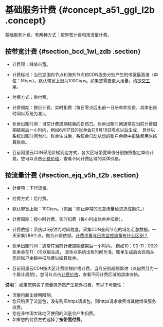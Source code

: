 # 基础服务计费 {#concept_a51_ggl_l2b .concept}

基础服务计费，有两种方式：按带宽计费和按流量计费。

## 按带宽计费 {#section_bcd_1wl_zdb .section}

-   计费项：峰值带宽。
-   计费标准：当日您国内节点和海外节点的CDN服务分别产生的带宽最高值（单位：Mbps）。默认带宽上限为100Gbps。如果您需要更大用量，请[提交工单](https://workorder.console.aliyun.com/console.htm?lang=&accounttraceid=5daaecdf-57c3-4355-9f19-b01c29d6a471#/ticket/list/)。
-   付费方式：后付费。
-   计费周期：按日计费，实时扣费（每日零点后出前一日账单并扣费，具体出账时间以系统为准）。
-   账单出账时间：当前计费周期结束的自然日。账单出账时间通常在当前计费周期结束后一小时内，例如6月17日的账单会在6月18日零点以后生成， 具体以系统出账时间为准。账单生成后，系统会自动从您的账户余额中扣除费用以结算账单。

-   目前阿里云CDN采用阶梯到达方式，各大区域带宽峰值分别按照指定单价计费。您可以点击[计费价格](https://www.alibabacloud.com/product/cdn/pricing)，查看不同计费区域的具体价格。


## 按流量计费 {#section_ejq_v5h_t2b .section}

-   计费项：下行流量。
-   付费方式：后付费。
-   默认带宽上限：10Gbps。（原因：防止异常的恶意流量给您造成损失。）
-   计费周期：按小时计费，实时扣费（每小时出账单并扣费）。
-   计费依据：系统以5分钟为时间粒度，采集CDN全网节点的域名汇总数据，一天采集288个点，做为计费依据。[计费流量与日志监控流量有什么区别？](https://www.alibabacloud.com/help/zh/faq-detail/40164.htm)
-   账单出账时间：通常在当前计费周期结束后一小时内。 例如10：00-11：00的账单会在11：00以后生成， 具体以系统出账时间为准。账单生成后会自动从您的账户余额中扣除费以结算账单。

-   目前阿里云CDN按大区计费阶梯价格计费，当月分别超额累进（以自然月为一个累计周期）。您可以点击[计费价格](https://www.alibabacloud.com/product/cdn/pricing)，查看不同计费区域的具体价格。


**说明：** 如果您购买了流量包仍然产生额外扣费，有以下可能性：

-   流量包超出使用限制。
-   您只购买了流量包，没有购买https请求包，则https请求收费或其他增值服务收费。
-   您在非中国大陆地区使用的流量会产生扣费。
-   如果您的付费方式选择了**按带宽付费**。

